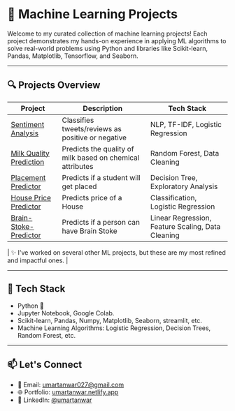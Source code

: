 # 🧠 Machine Learning Projects

Welcome to my curated collection of machine learning projects! Each project demonstrates my hands-on experience in applying ML algorithms to solve real-world problems using Python and libraries like Scikit-learn, Pandas, Matplotlib, Tensorflow, and Seaborn.

---

## 🔍 Projects Overview

| Project                         | Description                                                | Tech Stack                          |
|--------------------------------|------------------------------------------------------------|-------------------------------------|
| [Sentiment Analysis](https://github.com/UmarTanwar3527/NLPsentimentanalysisProject5) | Classifies tweets/reviews as positive or negative          | NLP, TF-IDF, Logistic Regression    |
| [Milk Quality Prediction](https://github.com/UmarTanwar3527/Milk-Quality-Prediction) | Predicts the quality of milk based on chemical attributes | Random Forest, Data Cleaning        |
| [Placement Predictor](https://github.com/UmarTanwar3527/PlacementAnalysisProject6) | Predicts if a student will get placed                     | Decision Tree, Exploratory Analysis |
| [House Price Predictor](https://github.com/UmarTanwar3527/houseproject2) | Predicts price of a House                  | Classification, Logistic Regression |
| [Brain-Stoke-Predictor](https://github.com/UmarTanwar3527/Brain-Stoke-Prediction) | Predicts if a person can have Brain Stoke              | Linear Regression, Feature Scaling, Data Cleaning |

| ✨ I've worked on several other ML projects, but these are my most refined and impactful ones. | 

---

## 🚀 Tech Stack

- Python 🐍
- Jupyter Notebook, Google Colab.
- Scikit-learn, Pandas, Numpy, Matplotlib, Seaborn, streamlit, etc.
- Machine Learning Algorithms: Logistic Regression, Decision Trees, Random Forest, etc.

---

## 📫 Let's Connect

- 📧 Email: umartanwar027@gmail.com
- 🌐 Portfolio: [umartanwar.netlify.app](https://umartanwar.netlify.app/)
- 🔗 LinkedIn: [@umartanwar](https://www.linkedin.com/in/umartanwar/)

